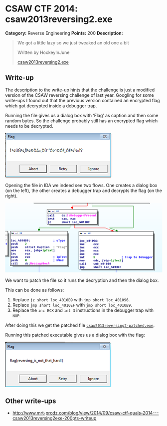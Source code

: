 # CSAW CTF 2014: csaw2013reversing2.exe

**Category:** Reverse Engineering
**Points:** 200
**Description:**

> We got a little lazy so we just tweaked an old one a bit
>
> Written by HockeyInJune
>
> [csaw2013reversing2.exe](csaw2013reversing2.exe)

## Write-up

The description to the write-up hints that the challenge is just a modified version of the CSAW reversing challenge of last year.
Googling for some write-ups I found out that the previous version contained an encrypted flag which got decrypted inside a debugger trap.

Running the file gives us a dialog box with ‘Flag’ as caption and then some random bytes. So the challenge probably still has an encrypted flag which needs to be decrypted.

![](flag-encrypted.png)

Opening the file in IDA we indeed see two flows. One creates a dialog box (on the left), the other creates a debugger trap and decrypts the flag (on the right).

![](two-flows.png)

We want to patch the file so it runs the decryption and then the dialog box.

This can be done as follows:

1. Replace `jz short loc_4010B9` with `jmp short loc_401096`.
2. Replace `jmp short loc_4010EF` with `jmp short loc_4010B9`.
3. Replace the `inc ECX` and `int 3` instructions in the debugger trap with `NOP`.

After doing this we get the patched file [`csaw2013reversing2-patched.exe`](csaw2013reversing2-patched.exe).

Running this patched executable gives us a dialog box with the flag:

![](flag-decrypted.png)

## Other write-ups

* <http://www.mrt-prodz.com/blog/view/2014/09/csaw-ctf-quals-2014---csaw2013reversing2exe-200pts-writeup>
